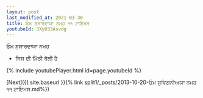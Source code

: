 ```yaml
---
layout: post
last_modified_at: 2021-03-30
title: ਓਮ ਸੁਸਾਰਦਾਯਾ ਨਮਹ ੧੧ ਟਾਇਮਸ
youtubeId: JXyU33Asvdg
---
```

 
 
 ਓਮ ਸੁਸਾਰਦਾਯਾ ਨਮਹ  
 
 -  ਜਿਸ ਦੀ ਮਿੱਠੀ ਬੋਲੀ ਹੈ 
 
  
 
  
 
 
 
 
 
 


{% include youtubePlayer.html id=page.youtubeId %}
 
[Next]({{ site.baseurl }}{% link  split1/_posts/2013-10-20-ਓਮ ਸੁਵਿਗਨੀਅਯਾ ਨਮਹ ੧੧ ਟਾਇਮਸ.md%})
 
